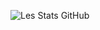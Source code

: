 ![Les Stats GitHub](https://readme-stats-vesi.vercel.app/api?username=Rileyjrjohns&count_private=true)
